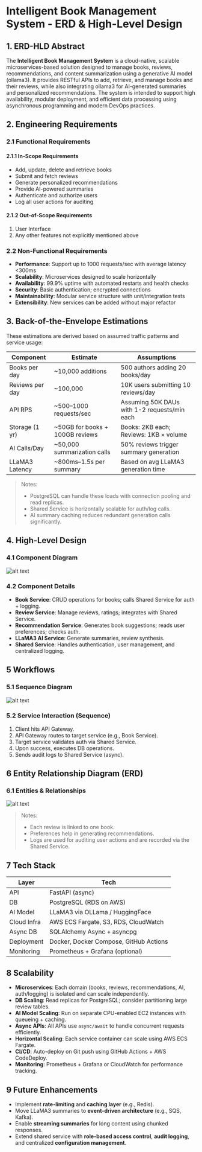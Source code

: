 # Intelligent Book Management System - ERD & High-Level Design

## 1. ERD-HLD Abstract
The **Intelligent Book Management System** is a cloud-native, scalable microservices-based solution designed to manage books, reviews, recommendations, and content summarization using a generative AI model (ollama3). It provides RESTful APIs to add, retrieve, and manage books and their reviews, while also integrating ollama3 for AI-generated summaries and personalized recommendations. The system is intended to support high availability, modular deployment, and efficient data processing using asynchronous programming and modern DevOps practices.

## 2. Engineering Requirements

### 2.1 Functional Requirements

#### 2.1.1 In-Scope Requirements
- Add, update, delete and retrieve books
- Submit and fetch reviews
- Generate personalized recommendations
- Provide AI-powered summaries
- Authenticate and authorize users
- Log all user actions for auditing

#### 2.1.2 Out-of-Scope Requirements
1. User Interface
2. Any other features not explicitly mentioned above

### 2.2 Non-Functional Requirements

- **Performance**: Support up to 1000 requests/sec with average latency <300ms
- **Scalability**: Microservices designed to scale horizontally
- **Availability**: 99.9% uptime with automated restarts and health checks
- **Security**: Basic authentication; encrypted connections
- **Maintainability**: Modular service structure with unit/integration tests
- **Extensibility**: New services can be added without major refactor

## 3. Back-of-the-Envelope Estimations

These estimations are derived based on assumed traffic patterns and service usage:

| Component          | Estimate                            | Assumptions                                      |
|-------------------|-------------------------------------|--------------------------------------------------|
| Books per day     | ~10,000 additions                   | 500 authors adding 20 books/day                  |
| Reviews per day   | ~100,000                            | 10K users submitting 10 reviews/day              |
| API RPS           | ~500–1000 requests/sec              | Assuming 50K DAUs with 1-2 requests/min each     |
| Storage (1 yr)    | ~50GB for books + 100GB reviews     | Books: 2KB each; Reviews: 1KB × volume           |
| AI Calls/Day      | ~50,000 summarization calls         | 50% reviews trigger summary generation           |
| LLaMA3 Latency    | ~800ms–1.5s per summary             | Based on avg LLaMA3 generation time              |

> Notes:
> - PostgreSQL can handle these loads with connection pooling and read replicas.
> - Shared Service is horizontally scalable for auth/log calls.
> - AI summary caching reduces redundant generation calls significantly.

## 4. High-Level Design

### 4.1 Component Diagram
![alt text](https://github.com/a-abhi/Intelligent-Book-management-system/blob/main/images/MicroserviceArchitecture.jpeg?raw=true)

### 4.2 Component Details

- **Book Service**: CRUD operations for books; calls Shared Service for auth + logging.
- **Review Service**: Manage reviews, ratings; integrates with Shared Service.
- **Recommendation Service**: Generates book suggestions; reads user preferences; checks auth.
- **LLaMA3 AI Service**: Generate summaries, review synthesis.
- **Shared Service**: Handles authentication, user management, and centralized logging.

## 5 Workflows

### 5.1 Sequence Diagram

![alt text](https://github.com/a-abhi/Intelligent-Book-management-system/blob/main/images/SequenceDiagram.jpeg?raw=true)

### 5.2 Service Interaction (Sequence)

1. Client hits API Gateway.
2. API Gateway routes to target service (e.g., Book Service).
3. Target service validates auth via Shared Service.
4. Upon success, executes DB operations.
5. Sends audit logs to Shared Service (async).

## 6 Entity Relationship Diagram (ERD)

### 6.1 Entities & Relationships
![alt text](https://github.com/a-abhi/Intelligent-Book-management-system/blob/main/images/ERD.jpeg?raw=true)

> Notes:
> - Each review is linked to one book. 
> - Preferences help in generating recommendations. 
> - Logs are used for auditing user actions and are recorded via the Shared Service.

## 7 Tech Stack

| Layer           | Tech                                 |
|-----------------|--------------------------------------|
| API             | FastAPI (async)                      |
| DB              | PostgreSQL (RDS on AWS)              |
| AI Model        | LLaMA3 via OLLama / HuggingFace      |
| Cloud Infra     | AWS ECS Fargate, S3, RDS, CloudWatch |
| Async DB        | SQLAlchemy Async + asyncpg           |
| Deployment      | Docker, Docker Compose, GitHub Actions |
| Monitoring      | Prometheus + Grafana (optional)      |


## 8 Scalability

- **Microservices**: Each domain (books, reviews, recommendations, AI, auth/logging) is isolated and can scale independently.
- **DB Scaling**: Read replicas for PostgreSQL; consider partitioning large review tables.
- **AI Model Scaling**: Run on separate CPU-enabled EC2 instances with queueing + caching.
- **Async APIs**: All APIs use `async/await` to handle concurrent requests efficiently.
- **Horizontal Scaling**: Each service container can scale using AWS ECS Fargate.
- **CI/CD**: Auto-deploy on Git push using GitHub Actions + AWS CodeDeploy.
- **Monitoring**: Prometheus + Grafana or CloudWatch for performance tracking.

## 9 Future Enhancements

- Implement **rate-limiting** and **caching layer** (e.g., Redis).
- Move LLaMA3 summaries to **event-driven architecture** (e.g., SQS, Kafka).
- Enable **streaming summaries** for long content using chunked responses.
- Extend shared service with **role-based access control**, **audit logging**, and centralized **configuration management**.

